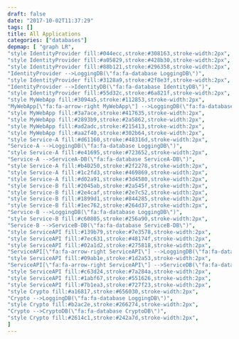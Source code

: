 ```yaml
---
draft: false
date: "2017-10-02T11:37:29"
tags: []
title: All Applications
categories: ["databases"]
depmap: [ "graph LR",
"style IdentityProvider fill:#044ecc,stroke:#308163,stroke-width:2px",
"style IdentityProvider fill:#a05829,stroke:#428b30,stroke-width:2px",
"style IdentityProvider fill:#88b121,stroke:#296358,stroke-width:2px",
"IdentityProvider -->LoggingDB(\"fa:fa-database LoggingDB\")",
"style IdentityProvider fill:#3128a9,stroke:#2f8e3f,stroke-width:2px",
"IdentityProvider -->IdentityDB(\"fa:fa-database IdentityDB\")",
"style IdentityProvider fill:#55d32c,stroke:#6a821f,stroke-width:2px",
"style MyWebApp fill:#3094a5,stroke:#112853,stroke-width:2px",
"MyWebApp[\"fa:fa-arrow-right MyWebApp\"] -->LoggingDB(\"fa:fa-database LoggingDB\")",
"style MyWebApp fill:#3a7ace,stroke:#417635,stroke-width:2px",
"style MyWebApp fill:#2893b9,stroke:#2a5862,stroke-width:2px",
"style MyWebApp fill:#ad2adc,stroke:#215413,stroke-width:2px",
"style MyWebApp fill:#aa2f40,stroke:#302b64,stroke-width:2px",
"style Service-A fill:#d61160,stroke:#48316d,stroke-width:2px",
"Service-A -->LoggingDB(\"fa:fa-database LoggingDB\")",
"style Service-A fill:#e41695,stroke:#723652,stroke-width:2px",
"Service-A -->ServiceA-DB(\"fa:fa-database ServiceA-DB\")",
"style Service-A fill:#b40250,stroke:#2f2278,stroke-width:2px",
"style Service-A fill:#1c2fd3,stroke:#469869,stroke-width:2px",
"style Service-A fill:#d02a91,stroke:#3d4580,stroke-width:2px",
"style Service-B fill:#2045ab,stroke:#2a545f,stroke-width:2px",
"style Service-B fill:#2e4caf,stroke:#2e7c52,stroke-width:2px",
"style Service-B fill:#1899d1,stroke:#844285,stroke-width:2px",
"style Service-B fill:#1ec762,stroke:#264d37,stroke-width:2px",
"Service-B -->LoggingDB(\"fa:fa-database LoggingDB\")",
"style Service-B fill:#c60805,stroke:#256a90,stroke-width:2px",
"Service-B -->ServiceB-DB(\"fa:fa-database ServiceB-DB\")",
"style ServiceAPI fill:#139b79,stroke:#7e3578,stroke-width:2px",
"style ServiceAPI fill:#7ec631,stroke:#48174f,stroke-width:2px",
"style ServiceAPI fill:#02a1d2,stroke:#275818,stroke-width:2px",
"ServiceAPI[\"fa:fa-arrow-right ServiceAPI\"] -->LoggingDB(\"fa:fa-database LoggingDB\")",
"style ServiceAPI fill:#09ab1e,stroke:#1d2a53,stroke-width:2px",
"ServiceAPI[\"fa:fa-arrow-right ServiceAPI\"] -->ServiceDB(\"fa:fa-database ServiceDB\")",
"style ServiceAPI fill:#c63d24,stroke:#7a284a,stroke-width:2px",
"style ServiceAPI fill:#1abf67,stroke:#551626,stroke-width:2px",
"style ServiceAPI fill:#7b1ea3,stroke:#727f23,stroke-width:2px",
"style Crypto fill:#a16817,stroke:#656030,stroke-width:2px",
"Crypto -->LoggingDB(\"fa:fa-database LoggingDB\")",
"style Crypto fill:#b2ac2e,stroke:#266274,stroke-width:2px",
"Crypto -->CryptoDB(\"fa:fa-database CryptoDB\")",
"style Crypto fill:#2614c1,stroke:#242a7d,stroke-width:2px",
]
---
```

			